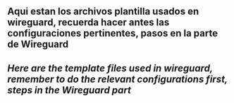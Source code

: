 ## Aqui estan los archivos plantilla usados en wireguard, recuerda hacer antes las configuraciones pertinentes, pasos en la parte de Wireguard

## *Here are the template files used in wireguard, remember to do the relevant configurations first, steps in the Wireguard part*
